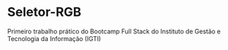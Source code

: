 # Seletor-RGB
Primeiro trabalho prático do Bootcamp Full Stack do Instituto de Gestão e Tecnologia da Informação (IGTI)
